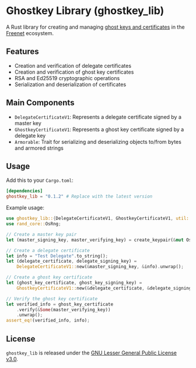 # Ghostkey Library (ghostkey_lib)

A Rust library for creating and managing
[ghost keys and certificates](https://freenet.org/ghostkey/) in the [Freenet](https://freenet.org/)
ecosystem.

## Features

- Creation and verification of delegate certificates
- Creation and verification of ghost key certificates
- RSA and Ed25519 cryptographic operations
- Serialization and deserialization of certificates

## Main Components

- `DelegateCertificateV1`: Represents a delegate certificate signed by a master key
- `GhostkeyCertificateV1`: Represents a ghost key certificate signed by a delegate key
- `Armorable`: Trait for serializing and deserializing objects to/from bytes and armored strings

## Usage

Add this to your `Cargo.toml`:

```toml
[dependencies]
ghostkey_lib = "0.1.2" # Replace with the latest version
```

Example usage:

```rust
use ghostkey_lib::{DelegateCertificateV1, GhostkeyCertificateV1, util::create_keypair};
use rand_core::OsRng;

// Create a master key pair
let (master_signing_key, master_verifying_key) = create_keypair(&mut OsRng).unwrap();

// Create a delegate certificate
let info = "Test Delegate".to_string();
let (delegate_certificate, delegate_signing_key) =
    DelegateCertificateV1::new(&master_signing_key, &info).unwrap();

// Create a ghost key certificate
let (ghost_key_certificate, ghost_key_signing_key) =
    GhostkeyCertificateV1::new(&delegate_certificate, &delegate_signing_key);

// Verify the ghost key certificate
let verified_info = ghost_key_certificate
    .verify(&Some(master_verifying_key))
    .unwrap();
assert_eq!(verified_info, info);
```

## License

`ghostkey_lib` is released under the
[GNU Lesser General Public License v3.0](https://www.gnu.org/licenses/lgpl-3.0.html).
